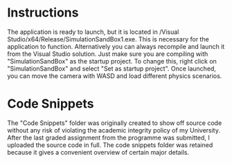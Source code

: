 # Instructions
The application is ready to launch, but it is located in /Visual Studio/x64/Release/SimulationSandBox1.exe. This is necessary for the application to function. Alternatively you can always recompile and launch it from
the Visual Studio solution. Just make sure you are compiling with "SimulationSandBox" as the startup project. To change this, right click on "SimulationSandBox" and select "Set as startup project".
Once launched, you can move the camera with WASD and load different physics scenarios.

# Code Snippets
The "Code Snippets" folder was originally created to show off source code without any risk of violating the academic integrity policy of my University. After the last graded assignment from the 
programme was submitted, I uploaded the source code in full. The code snippets folder was retained because it gives a convenient overview of certain major details.